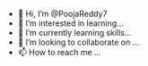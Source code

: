- 👋 Hi, I’m @PoojaReddy7
- 👀 I’m interested in  learning...
- 🌱 I’m currently learning skills...
- 💞️ I’m looking to collaborate on ...
- 📫 How to reach me ...

<!---
PoojaReddy7/PoojaReddy7 is a ✨ special ✨ repository because its `README.md` (this file) appears on your GitHub profile.
You can click the Preview link to take a look at your changes.
--->
